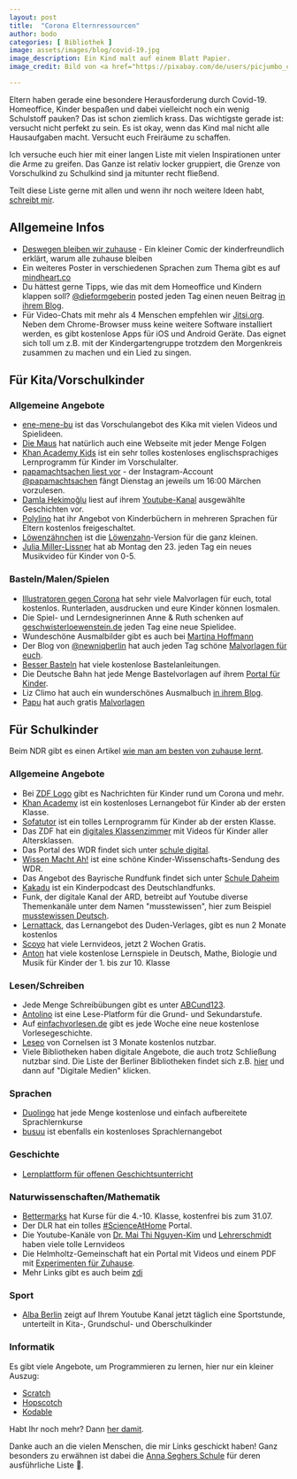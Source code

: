 ```yaml
---
layout: post
title:  "Corona Elternressourcen"
author: bodo
categories: [ Bibliothek ]
image: assets/images/blog/covid-19.jpg
image_description: Ein Kind malt auf einem Blatt Papier.
image_credit: Bild von <a href="https://pixabay.com/de/users/picjumbo_com-2130229/">Pixabay</a>

---
```

Eltern haben gerade eine besondere Herausforderung durch Covid-19. Homeoffice,
Kinder bespaßen und dabei vielleicht noch ein wenig Schulstoff pauken? Das ist
schon ziemlich krass. Das wichtigste gerade ist: versucht nicht perfekt zu
sein. Es ist okay, wenn das Kind mal nicht alle Hausaufgaben macht. Versucht
euch Freiräume zu schaffen.

Ich versuche euch hier mit einer langen Liste mit vielen
Inspirationen unter die Arme zu greifen. Das Ganze ist relativ locker gruppiert, die Grenze von
Vorschulkind zu Schulkind sind ja mitunter recht fließend.

Teilt diese Liste gerne mit allen und wenn ihr noch weitere Ideen habt, [schreibt mir](/contact).

## Allgemeine Infos

* [Deswegen bleiben wir zuhause](https://www.instagram.com/p/B9weIRAoRMI/?igshid=phs4d7szuaj9) - Ein kleiner Comic der kinderfreundlich erklärt, warum alle zuhause bleiben
* Ein weiteres Poster in verschiedenen Sprachen zum Thema gibt es auf [mindheart.co](https://www.mindheart.co/descargables)
* Du hättest gerne Tipps, wie das mit dem Homeoffice und Kindern klappen soll? [@dieformgeberin](https://www.instagram.com/dieformgeberin/) posted jeden Tag einen neuen Beitrag [in ihrem Blog](https://dieformgeber.com/homeoffice-guideline/).
* Für Video-Chats mit mehr als 4 Menschen empfehlen wir [Jitsi.org](https://meet.jit.si/). Neben dem Chrome-Browser muss keine weitere Software installiert werden, es gibt kostenlose Apps für iOS und Android Geräte. Das eignet sich toll um z.B. mit der Kindergartengruppe trotzdem den Morgenkreis zusammen zu machen und ein Lied zu singen.

## Für Kita/Vorschulkinder

### Allgemeine Angebote

* [ene-mene-bu](https://www.kika.de/ene-mene-bu/index.html) ist das Vorschulangebot des Kika mit vielen Videos und Spielideen.
* [Die Maus](https://www.wdrmaus.de/) hat natürlich auch eine Webseite mit jeder Menge Folgen
* [Khan Academy Kids](https://learn.khanacademy.org/khan-academy-kids/) ist ein sehr tolles kostenloses englischsprachiges Lernprogramm für Kinder im Vorschulalter.
* [papamachtsachen liest vor](https://www.instagram.com/p/B9yaXP6IoxB/?igshid=bb0eybdbmezo) - der Instagram-Account [@papamachtsachen](https://www.instagram.com/papamachtsachen/) fängt Dienstag an jeweils um 16:00 Märchen vorzulesen.
* [Damla Hekimoğlu](https://twitter.com/_DamlaHekimoglu) liest auf ihrem [Youtube-Kanal](https://www.youtube.com/damlahekimoglu) ausgewählte Geschichten vor.
* [Polylino](https://www.polylino.de/neuigkeiten/coronakrise-polylino-offen-fuer-alle-kinder/) hat ihr Angebot von Kinderbüchern in mehreren Sprachen für Eltern kostenlos freigeschaltet.
* [Löwenzähnchen](https://www.zdf.de/kinder/loewenzaehnchen) ist die [Löwenzahn](https://www.zdf.de/kinder/loewenzahn)-Version für die ganz kleinen.
* [Julia Miller-Lissner](https://www.youtube.com/channel/UCjZo5FZLamKq6fuwb1hHdwQ?reload=9) hat ab Montag den 23. jeden Tag ein neues Musikvideo für Kinder von 0-5.

### Basteln/Malen/Spielen

* [Illustratoren gegen Corona](http://www.illustratoren-gegen-corona.de/) hat sehr viele Malvorlagen für euch, total kostenlos. Runterladen, ausdrucken und eure Kinder können losmalen.
* Die Spiel- und Lerndesignerinnen Anne & Ruth schenken auf [geschwisterloewenstein.de](https://www.geschwisterloewenstein.de/) jeden Tag eine neue Spielidee.
* Wundeschöne Ausmalbilder gibt es auch bei [Martina Hoffmann](https://stiftundpapier.de/portfolio_page/coloringpictures/)
* Der Blog von [@newniqberlin](https://instagram.com/newniqberlin/) hat auch jeden Tag schöne [Malvorlagen für euch](https://www.newniq.com/allgemein/malvorlagen-fuer-kinder-gegen-den-corona-kollar/).
* [Besser Basteln](http://besserbasteln.de/) hat viele kostenlose Bastelanleitungen.
* Die Deutsche Bahn hat jede Menge Bastelvorlagen auf ihrem [Portal für Kinder](https://www.olis-bahnwelt.de/spiele-und-basteln).
* Liz Climo hat auch ein wunderschönes Ausmalbuch [in ihrem Blog](https://lizclimo.tumblr.com/post/613057271422910464/free-coloring-book-download-yours-here-if).
* [Papu](https://papustories.com/) hat auch gratis [Malvorlagen](https://papustories.com/pages/coloring-pages)

## Für Schulkinder

Beim NDR gibt es einen Artikel [wie man am besten von zuhause lernt](https://www.ndr.de/ratgeber/So-klappt-Lernen-von-zu-Hause-am-besten,faqlernenzuhause100.html). 

### Allgemeine Angebote

* Bei [ZDF Logo](https://www.zdf.de/kinder/logo) gibt es Nachrichten für Kinder rund um Corona und mehr.
* [Khan Academy](https://de.khanacademy.org/) ist ein kostenloses Lernangebot für Kinder ab der ersten Klasse.
* [Sofatutor](https://www.sofatutor.com/) ist ein tolles Lernprogramm für Kinder ab der ersten Klasse.
* Das ZDF hat ein [digitales Klassenzimmer](https://www.zdf.de/wissen/schulersatzprogramm-100.html) mit Videos für Kinder aller Altersklassen.
* Das Portal des WDR findet sich unter [schule digital](https://www1.wdr.de/schule/digital/unterrichtsmaterial/index.html).
* [Wissen Macht Ah!](https://kinder.wdr.de/tv/wissen-macht-ah/) ist eine schöne Kinder-Wissenschafts-Sendung des WDR.
* Das Angebot des Bayrische Rundfunk findet sich unter [Schule Daheim](https://www.br.de/mediathek/rubriken/themenseite-schule-daheim-100)
* [Kakadu](https://www.kakadu.de/) ist ein Kinderpodcast des Deutschlandfunks.
* Funk, der digitale Kanal der ARD, betreibt auf Youtube diverse Themenkanäle unter dem Namen "musstewissen", hier zum Beispiel [musstewissen Deutsch](https://www.youtube.com/channel/UCzOHLoNwbebvEkn7y6x-EWA?reload=9&sub_confirmation=1).
* [Lernattack](https://learnattack.de/corona), das Lernangebot des Duden-Verlages, gibt es nun 2 Monate kostenlos
* [Scoyo](https://www-de.scoyo.com/) hat viele Lernvideos, jetzt 2 Wochen Gratis.
* [Anton](https://anton.app/de/) hat viele kostenlose Lernspiele in Deutsch, Mathe, Biologie und Musik für Kinder der 1. bis zur 10. Klasse

### Lesen/Schreiben

* Jede Menge Schreibübungen gibt es unter [ABCund123](https://www.abcund123.de/mein-verruecktes-nachfahrheft/).
* [Antolino](https://antolin.westermann.de/) ist eine Lese-Platform für die Grund- und Sekundarstufe.
* Auf [einfachvorlesen.de](https://www.einfachvorlesen.de/) gibt es jede Woche eine neue kostenlose Vorlesegeschichte.
* [Leseo](https://www.cornelsen.de/empfehlungen/lesen) von Cornelsen ist 3 Monate kostenlos nutzbar.
* Viele Bibliotheken haben digitale Angebote, die auch trotz Schließung nutzbar sind. Die Liste der Berliner Bibliotheken findet sich z.B. [hier](https://voebb.de) und dann auf "Digitale Medien" klicken.

### Sprachen

* [Duolingo](https://www.duolingo.com/) hat jede Menge kostenlose und einfach aufbereitete Sprachlernkurse
* [busuu](https://www.busuu.com/de) ist ebenfalls ein kostenloses Sprachlernangebot

### Geschichte

* [Lernplattform für offenen Geschichtsunterricht](https://segu-geschichte.de/)

### Naturwissenschaften/Mathematik

* [Bettermarks](https://de.bettermarks.com/) hat Kurse für die 4.-10. Klasse, kostenfrei bis zum 31.07.
* Der DLR hat ein tolles [#ScienceAtHome](https://www.dlr.de/next/desktopdefault.aspx/tabid-15440/) Portal.
* Die Youtube-Kanäle von [Dr. Mai Thi Nguyen-Kim](https://www.youtube.com/c/maiLab) und [Lehrerschmidt](https://www.youtube.com/channel/UCy0FxMgGUlRnkxCoNZUNRQQ) haben viele tolle Lernvideos
* Die Helmholtz-Gemeinschaft hat ein Portal mit Videos und einem PDF mit [Experimenten für Zuhause](https://www.helmholtz.de/index.php?id=5360).
* Mehr Links gibt es auch beim [zdi](https://www.zdi-portal.de/mint-trotz-corona-linkliste-fuer-zuhause/)

### Sport

* [Alba Berlin](https://www.albaberlin.de/news/details/reaktion-auf-coronavirus-alba-berlin-startet-taegliche-digitale-sportstunde-fuer-kinder-und-jugendlic/) zeigt auf Ihrem Youtube Kanal jetzt täglich eine Sportstunde, unterteilt in Kita-, Grundschul- und Oberschulkinder

### Informatik

Es gibt viele Angebote, um Programmieren zu lernen, hier nur ein kleiner Auszug:

* [Scratch](https://scratch.mit.edu/)
* [Hopscotch](https://www.gethopscotch.com/)
* [Kodable](https://www.kodable.com/)

Habt Ihr noch mehr? Dann [her damit](/contact).

Danke auch an die vielen Menschen, die mir Links geschickt haben! Ganz besonders zu erwähnen ist dabei die [Anna Seghers Schule](https://www.anna-seghers-schule.de/?view=article&id=224:gev-sammelt-vorschl%C3%A4ge-f%C3%BCr-digitale-lernangbote&catid=68) für deren ausführliche Liste 💚.
